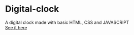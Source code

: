 # Digital-clock
A digital clock made with basic HTML, CSS and JAVASCRIPT<br>
<a href="https://anchalpandey29.github.io/Digital-clock/">See it here</a>
